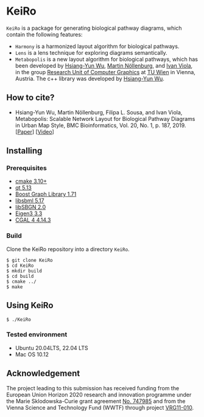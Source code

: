 # KeiRo

`KeiRo` is a package for generating biological pathway diagrams, which contain the following features:

- `Harmony` is a harmonized layout algorithm for biological pathways.
- `Lens` is a lens technique for exploring diagrams semantically.
- `Metabopolis` is a new layout algorithm for biological pathways, which has been
developed by [Hsiang-Yun Wu][yw], [Martin Nöllenburg][mn], and [Ivan Viola][iv],
in the group [Research Unit of Computer Graphics][rucg] at [TU Wien][tuwien] in
Vienna, Austria. The c++ library was developed by [Hsiang-Yun Wu][yw].

## How to cite?

- Hsiang-Yun Wu, Martin Nöllenburg, Filipa L. Sousa, and Ivan Viola, Metabopolis:
  Scalable Network Layout for Biological Pathway Diagrams in Urban Map Style, BMC
  Bioinformatics, Vol. 20, No. 1, p. 187, 2019.
  [[Paper][bmc-paper]] [[Video][bmc-video]]

## Installing

### Prerequisites

- [cmake 3.10+][cmake]
- [qt 5.13][qt5]
- [Boost Graph Library 1.71][boost]
- [libsbml 5.17][sbml]
- [libSBGN 2.0][sbgn]
- [Eigen3 3.3][eigen]
- [CGAL 4 4.14.3][cgal]

### Build

Clone the KeiRo repository into a directory `KeiRo`.

```
$ git clone KeiRo
$ cd KeiRo
$ mkdir build
$ cd build
$ cmake ../
$ make
```

## Using KeiRo

```
$ ./KeiRo
```

### Tested environment

- Ubuntu 20.04LTS, 22.04 LTS
- Mac OS 10.12


## Acknowledgement

The project leading to this submission has received funding from the European Union
Horizon 2020 research and innovation programme under the Marie Sklodowska-Curie
grant agreement [No. 747985][msca] and from the Vienna Science and Technology Fund (WWTF)
through project [VRG11-010][vrg11].

[cmake]: https://cmake.org/
[qt5]: https://www.qt.io/
[boost]: https://www.boost.org/
[sbml]: https://sbml.org/
[sbgn]: https://github.com/fbergmann/libSBGN2/
[eigen]: http://eigen.tuxfamily.org/
[cgal]: https://www.cgal.org/

[rucg]: https://www.cg.tuwien.ac.at/
[tuwien]: https://www.tuwien.ac.at/
[yw]: https://www.cg.tuwien.ac.at/staff/HsiangYunWu.html
[mn]: https://www.ac.tuwien.ac.at/people/noellenburg/
[iv]: https://www.cg.tuwien.ac.at/staff/IvanViola.html
[msca]: https://www.cg.tuwien.ac.at/research/projects/BioNetIllustration/
[vrg11]: https://www.cg.tuwien.ac.at/research/projects/illvisation/

<!-- Metabopolis -->
[bmc-paper]: https://doi.org/10.1016/j.visinf.2018.12.006
[bmc-video]: https://www.youtube.com/watch?v=AhWCIGTxqAg
